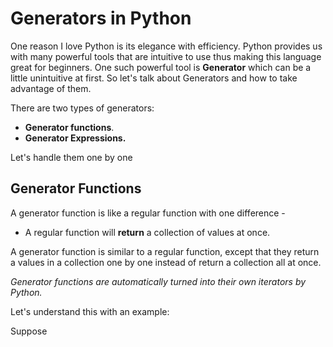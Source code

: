 # Generators in Python

One reason I love Python is its elegance with efficiency. Python provides us with many powerful tools that are intuitive to use thus making this language great for beginners. One such powerful tool is **Generator** which can be a little unintuitive at first. So let's talk about Generators and how to take advantage of them.



There are two types of generators:

- **Generator functions**.
- **Generator Expressions.**

Let's handle them one by one

## Generator Functions

A generator function is like a regular function with one difference -

- A regular function will **return** a collection of values at once.

A generator function is similar to a regular function, except that they return a values in a collection one by one instead of return a collection all at once.

*Generator functions are automatically turned into their own iterators by Python.*

Let's understand this with an example:

Suppose 